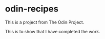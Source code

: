 # odin-recipes

This is a project from The Odin Project. 

This is to show that I have completed the work.